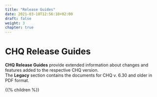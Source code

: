 ```yaml
---
title: "Release Guides"
date: 2021-03-18T12:56:10+02:00
draft: false
weight: 3
chapter: true
---
```


# CHQ Release Guides

**CHQ Release Guides** provide extended information about changes and features added to the respective CHQ version.  
The **Legacy** section contains the documents for CHQ v. 6.30 and older in PDF format.

{{% children %}}


